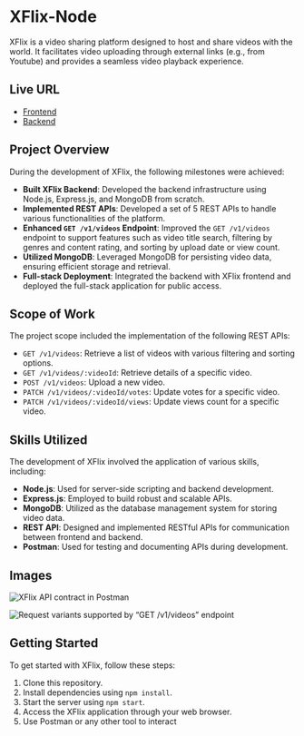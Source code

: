 # XFlix-Node

XFlix is a video sharing platform designed to host and share videos with the world. It facilitates video uploading through external links (e.g., from Youtube) and provides a seamless video playback experience.

## Live URL

- [Frontend](https://your-frontend-url.com)
- [Backend](https://xflix-node-teqb.onrender.com)

## Project Overview

During the development of XFlix, the following milestones were achieved:

- **Built XFlix Backend**: Developed the backend infrastructure using Node.js, Express.js, and MongoDB from scratch.
- **Implemented REST APIs**: Developed a set of 5 REST APIs to handle various functionalities of the platform.
- **Enhanced `GET /v1/videos` Endpoint**: Improved the `GET /v1/videos` endpoint to support features such as video title search, filtering by genres and content rating, and sorting by upload date or view count.
- **Utilized MongoDB**: Leveraged MongoDB for persisting video data, ensuring efficient storage and retrieval.
- **Full-stack Deployment**: Integrated the backend with XFlix frontend and deployed the full-stack application for public access.

## Scope of Work

The project scope included the implementation of the following REST APIs:

- `GET /v1/videos`: Retrieve a list of videos with various filtering and sorting options.
- `GET /v1/videos/:videoId`: Retrieve details of a specific video.
- `POST /v1/videos`: Upload a new video.
- `PATCH /v1/videos/:videoId/votes`: Update votes for a specific video.
- `PATCH /v1/videos/:videoId/views`: Update views count for a specific video.

## Skills Utilized

The development of XFlix involved the application of various skills, including:

- **Node.js**: Used for server-side scripting and backend development.
- **Express.js**: Employed to build robust and scalable APIs.
- **MongoDB**: Utilized as the database management system for storing video data.
- **REST API**: Designed and implemented RESTful APIs for communication between frontend and backend.
- **Postman**: Used for testing and documenting APIs during development.

## Images

![XFlix API contract in Postman](https://github.com/RutikKulkarni/XFlix-Node-Backend/assets/86470947/740699c5-a2f3-4d9b-9f34-f97b59c08b4d)

![Request variants supported by “GET /v1/videos” endpoint](https://github.com/RutikKulkarni/XFlix-Node-Backend/assets/86470947/99946a8d-e774-48c7-9741-66465e9e589d)

## Getting Started

To get started with XFlix, follow these steps:

1. Clone this repository.
2. Install dependencies using `npm install`.
3. Start the server using `npm start`.
4. Access the XFlix application through your web browser.
5. Use Postman or any other tool to interact
